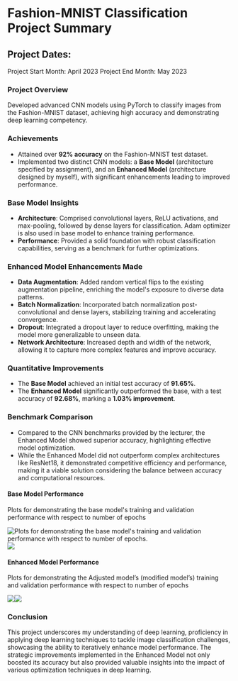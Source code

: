# Fashion-MNIST Classification Project Summary

## Project Dates:
Project Start Month: April 2023
Project End Month: May 2023

### **Project Overview**

Developed advanced CNN models using PyTorch to classify images from the Fashion-MNIST dataset, achieving high accuracy and demonstrating deep learning competency.

### **Achievements**

- Attained over **92% accuracy** on the Fashion-MNIST test dataset.
- Implemented two distinct CNN models: a **Base Model** (architecture specified by assignment), and an **Enhanced Model** (architecture designed by myself), with significant enhancements leading to improved performance.

### **Base Model Insights**

- **Architecture**: Comprised convolutional layers, ReLU activations, and max-pooling, followed by dense layers for classification. Adam optimizer is also used in base model to enhance training performance.
- **Performance**: Provided a solid foundation with robust classification capabilities, serving as a benchmark for further optimizations.

### **Enhanced Model Enhancements Made**

- **Data Augmentation**: Added random vertical flips to the existing augmentation pipeline, enriching the model's exposure to diverse data patterns.
- **Batch Normalization**: Incorporated batch normalization post-convolutional and dense layers, stabilizing training and accelerating convergence.
- **Dropout**: Integrated a dropout layer to reduce overfitting, making the model more generalizable to unseen data.
- **Network Architecture**: Increased depth and width of the network, allowing it to capture more complex features and improve accuracy.

### **Quantitative Improvements**

- The **Base Model** achieved an initial test accuracy of **91.65%**.
- The **Enhanced Model** significantly outperformed the base, with a test accuracy of **92.68%**, marking a **1.03% improvement**.

### **Benchmark Comparison**

- Compared to the CNN benchmarks provided by the lecturer, the Enhanced Model showed superior accuracy, highlighting effective model optimization.
- While the Enhanced Model did not outperform complex architectures like ResNet18, it demonstrated competitive efficiency and performance, making it a viable solution considering the balance between accuracy and computational resources.

#### **Base Model Performance**

Plots for demonstrating the base model's training and validation performance with respect to number of epochs

![Plots for demonstrating the base model's training and validation performance with respect to number of epochs.](images/base_model_accuracy_vs_epochs.png)![](images/base_model_loss_vs_epochs.png)


#### **Enhanced Model Performance**

Plots for demonstrating the Adjusted model’s (modified model’s) training and validation performance with respect to number of epochs

![](images/enhanced_model_accuracy_vs_epochs.png)![](images/enhanced_model_loss_vs_epochs.png)



### **Conclusion**

This project underscores my understanding of deep learning, proficiency in applying deep learning techniques to tackle image classification challenges, showcasing the ability to iteratively enhance model performance. The strategic improvements implemented in the Enhanced Model not only boosted its accuracy but also provided valuable insights into the impact of various optimization techniques in deep learning.
